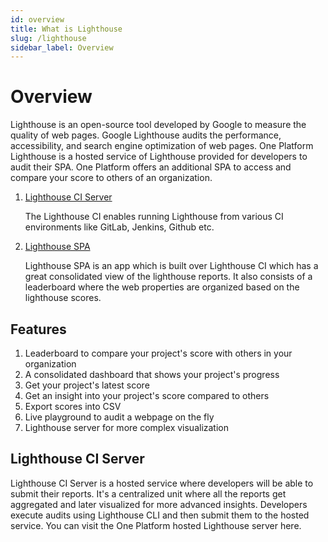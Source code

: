 ```yaml
---
id: overview
title: What is Lighthouse
slug: /lighthouse
sidebar_label: Overview
---
```


# Overview

Lighthouse is an open-source tool developed by Google to measure the quality of web pages. Google Lighthouse audits the performance, accessibility, and search engine optimization of web pages. One Platform Lighthouse is a hosted service of Lighthouse provided for developers to audit their SPA. One Platform offers an additional SPA to access and compare your score to others of an organization.

1. [Lighthouse CI Server](https://lighthouse.one.redhat.com)

   The Lighthouse CI enables running Lighthouse from various CI environments like GitLab, Jenkins, Github etc.

2. [Lighthouse SPA](https://one.redhat.com/lighthouse)

   Lighthouse SPA is an app which is built over Lighthouse CI which has a great consolidated view of the lighthouse reports. It also consists of a leaderboard where the web properties are organized based on the lighthouse scores.

## Features

1. Leaderboard to compare your project's score with others in your organization
2. A consolidated dashboard that shows your project's progress
3. Get your project's latest score
4. Get an insight into your project's score compared to others
5. Export scores into CSV
6. Live playground to audit a webpage on the fly
7. Lighthouse server for more complex visualization

## Lighthouse CI Server

Lighthouse CI Server is a hosted service where developers will be able to submit their reports. It's a centralized unit where all the reports get aggregated and later visualized for more advanced insights. Developers execute audits using Lighthouse CLI and then submit them to the hosted service. You can visit the One Platform hosted Lighthouse server here.
